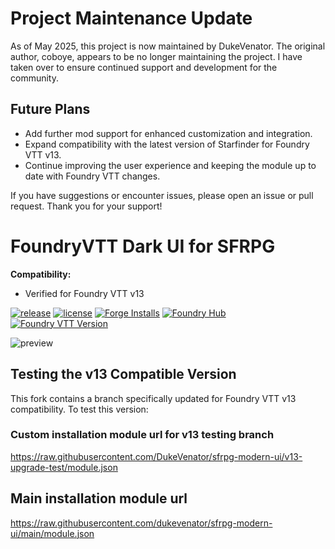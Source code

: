 # Project Maintenance Update

As of May 2025, this project is now maintained by DukeVenator. The original author, coboye, appears to be no longer maintaining the project. I have taken over to ensure continued support and development for the community.

## Future Plans
- Add further mod support for enhanced customization and integration.
- Expand compatibility with the latest version of Starfinder for Foundry VTT v13.
- Continue improving the user experience and keeping the module up to date with Foundry VTT changes.

If you have suggestions or encounter issues, please open an issue or pull request. Thank you for your support!

# FoundryVTT Dark UI for SFRPG

**Compatibility:**
- Verified for Foundry VTT v13

[![release](https://img.shields.io/github/v/release/dukevenator/sfrpg-modern-ui?include_prereleases&label=latest%40GitHub%20)](https://github.com/dukevenator/sfrpg-modern-ui/releases/latest)
[![license](https://img.shields.io/github/license/dukevenator/sfrpg-modern-ui)](https://github.com/dukevenator/sfrpg-modern-ui/blob/main/LICENSE)
[![Forge Installs](https://img.shields.io/badge/dynamic/json?label=Forge%20Installs&query=package.installs&suffix=%25&url=https%3A%2F%2Fforge-vtt.com%2Fapi%2Fbazaar%2Fpackage%2Fsfrpg-modern-ui&colorB=4aa94a)](https://eu.forge-vtt.com/bazaar#package=sfrpg-modern-ui)
[![Foundry Hub](https://img.shields.io/endpoint?logoColor=white&url=https%3A%2F%2Fwww.foundryvtt-hub.com%2Fwp-json%2Fhubapi%2Fv1%2Fpackage%2Fsfrpg-modern-ui%2Fshield%2Fendorsements)](https://www.foundryvtt-hub.com/package/sfrpg-modern-ui/)
[![Foundry VTT Version](https://img.shields.io/badge/dynamic/json.svg?url=https%3A%2F%2Fraw.githubusercontent.com%2Fdukevenator%2Fsfrpg-modern-ui%2Fmain%2Fmodule.json&label=Foundry%20VTT%20Version&query=$.compatibility.verified&colorB=orange)](https://foundryvtt.com/packages/sfrpg-modern-ui)

![preview](https://media3.giphy.com/media/FpAhaeNGzha5kasNHm/giphy.gif)

## Testing the v13 Compatible Version
This fork contains a branch specifically updated for Foundry VTT v13 compatibility. To test this version:

### Custom installation module url for v13 testing branch
https://raw.githubusercontent.com/DukeVenator/sfrpg-modern-ui/v13-upgrade-test/module.json

## Main installation module url
https://raw.githubusercontent.com/dukevenator/sfrpg-modern-ui/main/module.json
